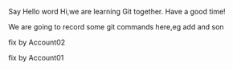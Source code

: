 Say Hello word
Hi,we are learning Git together.
Have a good time!

We are going to record some git commands here,eg add and son


fix by Account02

fix by Account01

